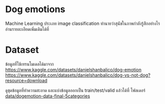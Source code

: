 # Dog emotions

Machine Learning ประเภท image classification ทำนายว่าสุนัขในภาพกำลังรู้สึกอย่างไร
อ่านรายละเอียดเพิ่มเติมได้ที่ 

# Dataset

ข้อมูลที่ใช้เทรนโมเดลได้มาจาก 
https://www.kaggle.com/datasets/danielshanbalico/dog-emotion
https://www.kaggle.com/datasets/danielshanbalico/dog-vs-not-dog?resource=download

ดูชุดข้อมูลที่ทำความสะอาด และแบ่งข้อมูลออกเป็น train/test/valid แล้วได้ที่
โฟลเดอร์ [data/dogemotion-data-final-5categories](https://github.com/pim3567/Dogemotion/tree/main/data/dogemotion-data-final-5categories)
